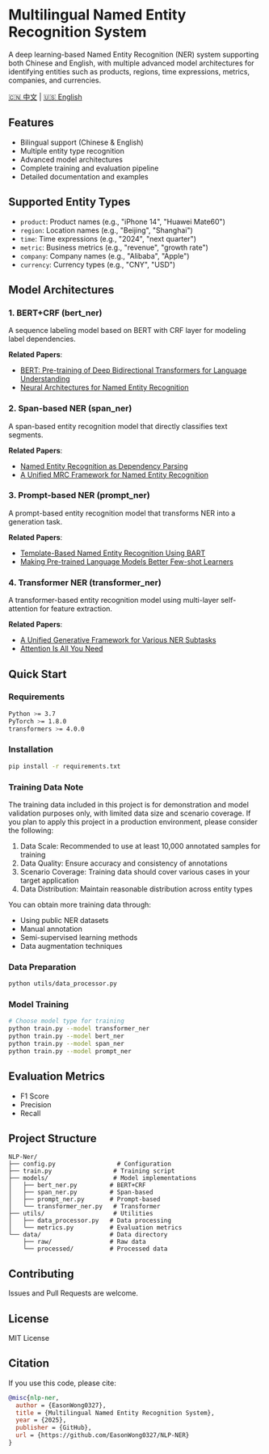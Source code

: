 # Multilingual Named Entity Recognition System

A deep learning-based Named Entity Recognition (NER) system supporting both Chinese and English, with multiple advanced model architectures for identifying entities such as products, regions, time expressions, metrics, companies, and currencies.

[🇨🇳 中文](README.md) | [🇺🇸 English](README_EN.md)

## Features

- Bilingual support (Chinese & English)
- Multiple entity type recognition
- Advanced model architectures
- Complete training and evaluation pipeline
- Detailed documentation and examples

## Supported Entity Types

- `product`: Product names (e.g., "iPhone 14", "Huawei Mate60")
- `region`: Location names (e.g., "Beijing", "Shanghai")
- `time`: Time expressions (e.g., "2024", "next quarter")
- `metric`: Business metrics (e.g., "revenue", "growth rate")
- `company`: Company names (e.g., "Alibaba", "Apple")
- `currency`: Currency types (e.g., "CNY", "USD")

## Model Architectures

### 1. BERT+CRF (bert_ner)
A sequence labeling model based on BERT with CRF layer for modeling label dependencies.

**Related Papers**:
- [BERT: Pre-training of Deep Bidirectional Transformers for Language Understanding](https://arxiv.org/abs/1810.04805)
- [Neural Architectures for Named Entity Recognition](https://arxiv.org/abs/1603.01360)

### 2. Span-based NER (span_ner)
A span-based entity recognition model that directly classifies text segments.

**Related Papers**:
- [Named Entity Recognition as Dependency Parsing](https://aclanthology.org/2020.acl-main.577/)
- [A Unified MRC Framework for Named Entity Recognition](https://arxiv.org/abs/1910.11476)

### 3. Prompt-based NER (prompt_ner)
A prompt-based entity recognition model that transforms NER into a generation task.

**Related Papers**:
- [Template-Based Named Entity Recognition Using BART](https://aclanthology.org/2021.acl-long.489/)
- [Making Pre-trained Language Models Better Few-shot Learners](https://arxiv.org/abs/2012.15723)

### 4. Transformer NER (transformer_ner)
A transformer-based entity recognition model using multi-layer self-attention for feature extraction.

**Related Papers**:
- [A Unified Generative Framework for Various NER Subtasks](https://arxiv.org/abs/2106.01223)
- [Attention Is All You Need](https://arxiv.org/abs/1706.03762)

## Quick Start

### Requirements
```bash
Python >= 3.7
PyTorch >= 1.8.0
transformers >= 4.0.0
```

### Installation
```bash
pip install -r requirements.txt
```

### Training Data Note
The training data included in this project is for demonstration and model validation purposes only, with limited data size and scenario coverage. If you plan to apply this project in a production environment, please consider the following:

1. Data Scale: Recommended to use at least 10,000 annotated samples for training
2. Data Quality: Ensure accuracy and consistency of annotations
3. Scenario Coverage: Training data should cover various cases in your target application
4. Data Distribution: Maintain reasonable distribution across entity types

You can obtain more training data through:
- Using public NER datasets
- Manual annotation
- Semi-supervised learning methods
- Data augmentation techniques

### Data Preparation
```bash
python utils/data_processor.py
```

### Model Training
```bash
# Choose model type for training
python train.py --model transformer_ner
python train.py --model bert_ner
python train.py --model span_ner
python train.py --model prompt_ner
```

## Evaluation Metrics

- F1 Score
- Precision
- Recall

## Project Structure
```
NLP-Ner/
├── config.py                 # Configuration
├── train.py                 # Training script
├── models/                  # Model implementations
│   ├── bert_ner.py         # BERT+CRF
│   ├── span_ner.py         # Span-based
│   ├── prompt_ner.py       # Prompt-based
│   └── transformer_ner.py   # Transformer
├── utils/                   # Utilities
│   ├── data_processor.py   # Data processing
│   └── metrics.py          # Evaluation metrics
└── data/                   # Data directory
    ├── raw/                # Raw data
    └── processed/          # Processed data
```

## Contributing
Issues and Pull Requests are welcome.

## License
MIT License

## Citation
If you use this code, please cite:
```bibtex
@misc{nlp-ner,
  author = {EasonWong0327},
  title = {Multilingual Named Entity Recognition System},
  year = {2025},
  publisher = {GitHub},
  url = {https://github.com/EasonWong0327/NLP-NER}
}
``` 